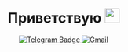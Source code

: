 <div id="header" align="center">
    <h1>
      Приветствую
      <img src="https://media.giphy.com/media/hvRJCLFzcasrR4ia7z/giphy.gif" width="30px"/>
    </h1>
    <div id="badges">
      <a href="https://t.me/Thorart" target="_blank">
        <img src="https://img.shields.io/badge/Telegram-blue?logo=telegram&logoColor=white" alt="Telegram Badge"/>
      </a>
      <a href="mailto:artur.novikov.my@gmail.com" target="_blank">
        <img src="https://img.shields.io/badge/Gmail-red" alt="Gmail"/>
      </a>
    </div>
</div>

